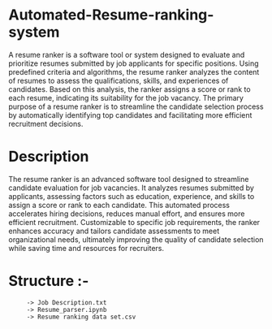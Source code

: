 # Automated-Resume-ranking-system
A resume ranker is a software tool or system designed to evaluate and prioritize resumes submitted by job applicants for specific positions. 
Using predefined criteria and algorithms, the resume ranker analyzes the content of resumes to assess the qualifications, skills, and experiences of candidates. 
Based on this analysis, the ranker assigns a score or rank to each resume, indicating its suitability for the job vacancy. 
The primary purpose of a resume ranker is to streamline the candidate selection process by automatically identifying top candidates and facilitating more efficient recruitment decisions.

# Description
The resume ranker is an advanced software tool designed to streamline candidate evaluation for job vacancies. It analyzes resumes submitted by applicants, assessing factors such as education, experience, and skills to assign a score or rank to each candidate. This automated process accelerates hiring decisions, reduces manual effort, and ensures more efficient recruitment. Customizable to specific job requirements, the ranker enhances accuracy and tailors candidate assessments to meet organizational needs, ultimately improving the quality of candidate selection while saving time and resources for recruiters.

# Structure :- 
         -> Job Description.txt
         -> Resume_parser.ipynb
         -> Resume ranking data set.csv
